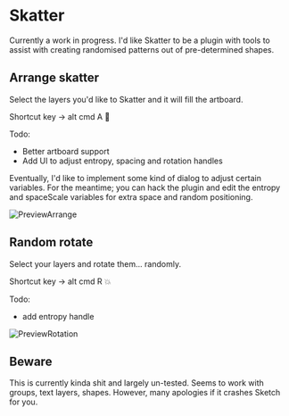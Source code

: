 # Skatter
Currently a work in progress. I'd like Skatter to be a plugin with tools to assist with creating randomised patterns out of pre-determined shapes. 

## Arrange skatter
Select the layers you'd like to Skatter and it will fill the artboard.

Shortcut key -> alt cmd A :tada:

Todo:
  - Better artboard support
  - Add UI to adjust entropy, spacing and rotation handles
  
 Eventually, I'd like to implement some kind of dialog to adjust certain variables. For the meantime; you can hack the plugin and edit the entropy and spaceScale variables for extra space and random positioning. 

![PreviewArrange](https://raw.githubusercontent.com/joshdjuric/Skatter/master/docs/preview-arrange.gif "Preview arrange")

## Random rotate
Select your layers and rotate them... randomly.

Shortcut key -> alt cmd R :boom: 

Todo:
  - add entropy handle
  
![PreviewRotation](https://raw.githubusercontent.com/joshdjuric/Skatter/master/docs/preview-rotation.gif "Preview rotation")

## Beware
This is currently kinda shit and largely un-tested. Seems to work with groups, text layers, shapes. However, many apologies if it crashes Sketch for you.
